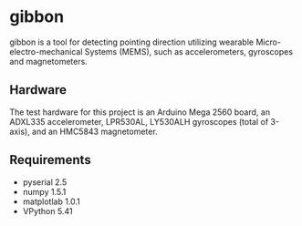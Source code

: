 gibbon
======

gibbon is a tool for detecting pointing direction utilizing wearable Micro-electro-mechanical Systems (MEMS), such as accelerometers, gyroscopes and magnetometers.

Hardware
--------
The test hardware for this project is an Arduino Mega 2560 board, an ADXL335 accelerometer, LPR530AL, LY530ALH gyroscopes (total of 3-axis), and an HMC5843 magnetometer.

Requirements
------------

* pyserial 2.5
* numpy 1.5.1
* matplotlab 1.0.1
* VPython 5.41
